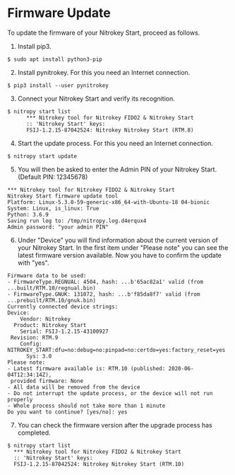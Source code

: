 # Firmware Update

To update the firmware of your Nitrokey Start, proceed as follows.

1. Install pip3.

```
$ sudo apt install python3-pip 
```


2. Install pynitrokey. For this you need an Internet connection.

```    
$ pip3 install --user pynitrokey 
```


3. Connect your Nitrokey Start and verify its recognition.

```
$ nitropy start list
      *** Nitrokey tool for Nitrokey FIDO2 & Nitrokey Start
      :: 'Nitrokey Start' keys:
      FSIJ-1.2.15-87042524: Nitrokey Nitrokey Start (RTM.8) 
```


4. Start the update process. For this you need an Internet connection.

```    
$ nitropy start update 
```


5. You will then be asked to enter the Admin PIN of your Nitrokey Start. (Default PIN: 12345678)

```
*** Nitrokey tool for Nitrokey FIDO2 & Nitrokey Start
Nitrokey Start firmware update tool
Platform: Linux-5.3.0-59-generic-x86_64-with-Ubuntu-18 04-bionic
System: Linux, is_linux: True
Python: 3.6.9
Saving run log to: /tmp/nitropy.log.d4erqux4
Admin password: "your admin PIN"
```

6. Under "Device" you will find information about the current version of your Nitrokey Start. In the first item under "Please note" you can see the latest firmware version available. Now you have to confirm the update with "yes".

```
Firmware data to be used:
- FirmwareType.REGNUAL: 4504, hash: ...b'65ac82a1' valid (from ...built/RTM.10/regnual.bin)
- FirmwareType.GNUK: 131072, hash: ...b'f85da8f7' valid (from ...prebuilt/RTM.10/gnuk.bin)
Currently connected device strings:
Device:
    Vendor: Nitrokey
  Product: Nitrokey Start
    Serial: FSIJ-1.2.15-43100927
 Revision: RTM.9
    Config: NITROKEY_START:dfu=no:debug=no:pinpad=no:certdo=yes:factory_reset=yes
      Sys: 3.0
Please note:
- Latest firmware available is: RTM.10 (published: 2020-06-04T12:34:14Z),
 provided firmware: None
- All data will be removed from the device
- Do not interrupt the update process, or the device will not run properly
- Whole process should not take more than 1 minute
Do you want to continue? [yes/no]: yes
```

7. You can check the firmware version after the upgrade process has completed.

```
$ nitropy start list 
  *** Nitrokey tool for Nitrokey FIDO2 & Nitrokey Start
  :: 'Nitrokey Start' keys:
  FSIJ-1.2.15-87042524: Nitrokey Nitrokey Start (RTM.10)
```